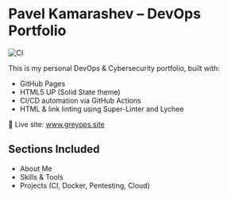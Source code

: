 # Pavel Kamarashev – DevOps Portfolio

![CI](https://github.com/PavelKamarashev/PavelKamarashev.github.io/actions/workflows/ci.yml/badge.svg)

This is my personal DevOps & Cybersecurity portfolio, built with:
- GitHub Pages
- HTML5 UP (Solid State theme)
- CI/CD automation via GitHub Actions
- HTML & link linting using Super-Linter and Lychee

🚀 Live site: www.greyops.site

## Sections Included
- About Me
- Skills & Tools
- Projects (CI, Docker, Pentesting, Cloud)
